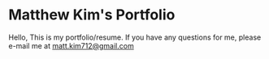 # Matthew Kim's Portfolio

Hello, This is my portfolio/resume. If you have any questions for me, please e-mail me at matt.kim712@gmail.com
